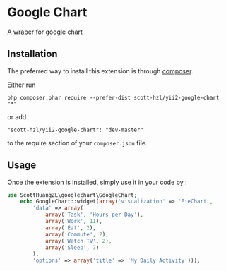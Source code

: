 Google Chart
============
A wraper for google chart

Installation
------------

The preferred way to install this extension is through [composer](http://getcomposer.org/download/).

Either run

```
php composer.phar require --prefer-dist scott-hzl/yii2-google-chart "*"
```

or add

```
"scott-hzl/yii2-google-chart": "dev-master"
```

to the require section of your `composer.json` file.


Usage
-----

Once the extension is installed, simply use it in your code by  :

```php
use ScottHuangZL\googlechart\GoogleChart;
    echo GoogleChart::widget(array('visualization' => 'PieChart',
        'data' => array(
            array('Task', 'Hours per Day'),
            array('Work', 11),
            array('Eat', 2),
            array('Commute', 2),
            array('Watch TV', 2),
            array('Sleep', 7)
        ),
        'options' => array('title' => 'My Daily Activity')));

```